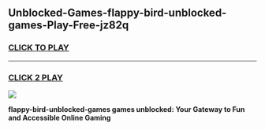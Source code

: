 
## Unblocked-Games-flappy-bird-unblocked-games-Play-Free-jz82q
<h3>
<a href="https://premium76.site?title=flappy-bird-unblocked-games&ref=15A">CLICK TO PLAY</a></h3>
<hr>

<h3>
<a href="https://premium76.site?title=flappy-bird-unblocked-games&ref=15A">CLICK 2 PLAY</a>
  
</h3>

<a href="https://premium76.site?title=flappy-bird-unblocked-games&ref=15A"><img src="https://clearcache.store/games.png"></a>


**flappy-bird-unblocked-games games unblocked: Your Gateway to Fun and Accessible Online Gaming**
